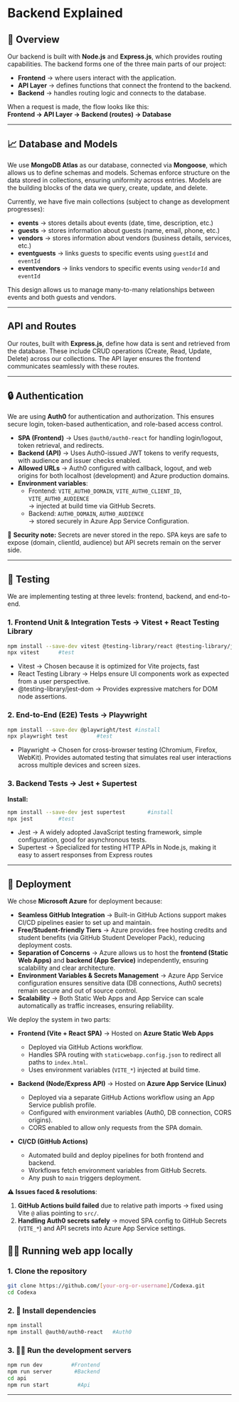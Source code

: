 # Backend Explained

## 🔬 Overview
Our backend is built with **Node.js** and **Express.js**, which provides routing capabilities. The backend forms one of the three main parts of our project:
- **Frontend** → where users interact with the application.
- **API Layer** → defines functions that connect the frontend to the backend.
- **Backend** → handles routing logic and connects to the database.

When a request is made, the flow looks like this:  
**Frontend → API Layer → Backend (routes) → Database**

---

## 📈 Database and Models
We use **MongoDB Atlas** as our database, connected via **Mongoose**, which allows us to define schemas and models. Schemas enforce structure on the data stored in collections, ensuring uniformity across entries. Models are the building blocks of the data we query, create, update, and delete.

Currently, we have five main collections (subject to change as development progresses):

- **events** → stores details about events (date, time, description, etc.)
- **guests** → stores information about guests (name, email, phone, etc.)
- **vendors** → stores information about vendors (business details, services, etc.)
- **eventguests** → links guests to specific events using `guestId` and `eventId`
- **eventvendors** → links vendors to specific events using `vendorId` and `eventId`

This design allows us to manage many-to-many relationships between events and both guests and vendors.

---

## API and Routes
Our routes, built with **Express.js**, define how data is sent and retrieved from the database. These include CRUD operations (Create, Read, Update, Delete) across our collections. The API layer ensures the frontend communicates seamlessly with these routes.

---

## 🔒 Authentication 
We are using **Auth0** for authentication and authorization. This ensures secure login, token-based authentication, and role-based access control.

- **SPA (Frontend)** → Uses `@auth0/auth0-react` for handling login/logout, token retrieval, and redirects.
- **Backend (API)** → Uses Auth0-issued JWT tokens to verify requests, with audience and issuer checks enabled.
- **Allowed URLs** → Auth0 configured with callback, logout, and web origins for both localhost (development) and Azure production domains.
- **Environment variables**:
  - Frontend: `VITE_AUTH0_DOMAIN`, `VITE_AUTH0_CLIENT_ID`, `VITE_AUTH0_AUDIENCE`  
    → injected at build time via GitHub Secrets.
  - Backend: `AUTH0_DOMAIN`, `AUTH0_AUDIENCE`  
    → stored securely in Azure App Service Configuration.

🔐 **Security note:** Secrets are never stored in the repo. SPA keys are safe to expose (domain, clientId, audience) but API secrets remain on the server side.

---

## 🧪 Testing
We are implementing testing at three levels: frontend, backend, and end-to-end.

### 1. Frontend Unit & Integration Tests → Vitest + React Testing Library
```bash
npm install --save-dev vitest @testing-library/react @testing-library/jest-dom      #install
npx vitest      #test
```
- Vitest → Chosen because it is optimized for Vite projects, fast
- React Testing Library → Helps ensure UI components work as expected from a user perspective.
- @testing-library/jest-dom → Provides expressive matchers for DOM node assertions.

### 2. End-to-End (E2E) Tests → Playwright
```bash
npm install --save-dev @playwright/test #install
npx playwright test         #test
```
- Playwright → Chosen for cross-browser testing (Chromium, Firefox, WebKit). Provides automated testing that simulates real user interactions across multiple devices and screen sizes.

### 3. Backend Tests → Jest + Supertest
**Install:**
```bash
npm install --save-dev jest supertest       #install
npx jest        #test
```
- Jest → A widely adopted JavaScript testing framework, simple configuration, good for asynchronous tests.
- Supertest → Specialized for testing HTTP APIs in Node.js, making it easy to assert responses from Express routes

---

## 🚀 Deployment
We chose **Microsoft Azure** for deployment because:  
- **Seamless GitHub Integration** → Built-in GitHub Actions support makes CI/CD pipelines easier to set up and maintain.  
- **Free/Student-friendly Tiers** → Azure provides free hosting credits and student benefits (via GitHub Student Developer Pack), reducing deployment costs.  
- **Separation of Concerns** → Azure allows us to host the **frontend (Static Web Apps)** and **backend (App Service)** independently, ensuring scalability and clear architecture.  
- **Environment Variables & Secrets Management** → Azure App Service configuration ensures sensitive data (DB connections, Auth0 secrets) remain secure and out of source control.   
- **Scalability** → Both Static Web Apps and App Service can scale automatically as traffic increases, ensuring reliability.  

We deploy the system in two parts:

- **Frontend (Vite + React SPA)** → Hosted on **Azure Static Web Apps**  
  - Deployed via GitHub Actions workflow.  
  - Handles SPA routing with `staticwebapp.config.json` to redirect all paths to `index.html`.  
  - Uses environment variables (`VITE_*`) injected at build time.

- **Backend (Node/Express API)** → Hosted on **Azure App Service (Linux)**  
  - Deployed via a separate GitHub Actions workflow using an App Service publish profile.  
  - Configured with environment variables (Auth0, DB connection, CORS origins).  
  - CORS enabled to allow only requests from the SPA domain.

- **CI/CD (GitHub Actions)**  
  - Automated build and deploy pipelines for both frontend and backend.  
  - Workflows fetch environment variables from GitHub Secrets.  
  - Any push to `main` triggers deployment.

⚠️ **Issues faced & resolutions**:
1. **GitHub Actions build failed** due to relative path imports → fixed using Vite `@` alias pointing to `src/`.  
2. **Handling Auth0 secrets safely** → moved SPA config to GitHub Secrets (`VITE_*`) and API secrets into Azure App Service settings.

## 🏃‍♂️ Running web app locally

### 1. Clone the repository
```bash
git clone https://github.com/[your-org-or-username]/Codexa.git
cd Codexa
```

### 2. 📍 Install dependencies
```bash
npm install
npm install @auth0/auth0-react   #Auth0
```

### 3. 🏃‍♂️ Run the development servers
```bash
npm run dev         #Frontend
npm run server       #Backend
cd api 
npm run start         #Api
```



---

